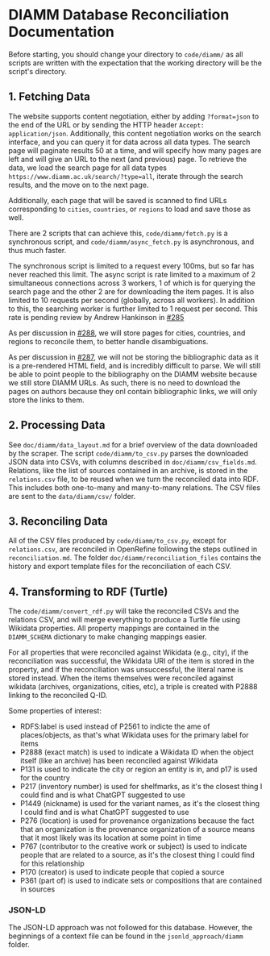 # DIAMM Database Reconciliation Documentation

Before starting, you should change your directory to `code/diamm/` as all scripts are written with the expectation that the working directory will be the script's directory.

## 1. Fetching Data

The website supports content negotiation, either by adding `?format=json` to the end of the URL or by sending the HTTP header `Accept: application/json`. Additionally, this content negotiation works on the search interface, and you can query it for data across all data types. The search page will paginate results 50 at a time, and will specify how many pages are left and will give an URL to the next (and previous) page. To retrieve the data, we load the search page for all data types `https://www.diamm.ac.uk/search/?type=all`, iterate through the search results, and the move on to the next page.

Additionally, each page that will be saved is scanned to find URLs corresponding to `cities`, `countries`, or `regions` to load and save those as well.

There are 2 scripts that can achieve this, `code/diamm/fetch.py` is a synchronous script, and `code/diamm/async_fetch.py` is asynchronous, and thus much faster.

The synchronous script is limited to a request every 100ms, but so far has never reached this limit. The async script is rate limited to a maximum of 2 simultaneous connections across 3 workers, 1 of which is for querying the search page and the other 2 are for downloading the item pages. It is also limited to 10 requests per second (globally, across all workers). In addition to this, the searching worker is further limited to 1 request per second. This rate is pending review by Andrew Hankinson in [#285](https://github.com/DDMAL/linkedmusic-datalake/issues/285)

As per discussion in [#288](https://github.com/DDMAL/linkedmusic-datalake/issues/288), we will store pages for cities, countries, and regions to reconcile them, to better handle disambiguations.

As per discussion in [#287](https://github.com/DDMAL/linkedmusic-datalake/issues/287), we will not be storing the bibliographic data as it is a pre-rendered HTML field, and is incredibly difficult to parse. We will still be able to point people to the bibliography on the DIAMM website because we still store DIAMM URLs. As such, there is no need to download the pages on authors because they onl contain bibliographic links, we will only store the links to them.

## 2. Processing Data

See `doc/diamm/data_layout.md` for a brief overview of the data downloaded by the scraper. The script `code/diamm/to_csv.py` parses the downloaded JSON data into CSVs, with columns described in `doc/diamm/csv_fields.md`. Relations, like the list of sources contained in an archive, is stored in the `relations.csv` file, to be reused when we turn the reconciled data into RDF. This includes both one-to-many and many-to-many relations. The CSV files are sent to the `data/diamm/csv/` folder.

## 3. Reconciling Data

All of the CSV files produced by `code/diamm/to_csv.py`, except for `relations.csv`, are reconciled in OpenRefine following the steps outlined in `reconciliation.md`. The folder `doc/diamm/reconciliation_files` contains the history and export template files for the reconciliation of each CSV.

## 4. Transforming to RDF (Turtle)

The `code/diamm/convert_rdf.py` will take the reconciled CSVs and the relations CSV, and will merge everything to produce a Turtle file using Wikidata properties. All property mappings are contained in the `DIAMM_SCHEMA` dictionary to make changing mappings easier.

For all properties that were reconciled against Wikidata (e.g., city), if the reconciliation was successful, the Wikidata URI of the item is stored in the property, and if the reconciliation was unsuccessful, the literal name is stored instead. When the items themselves were reconciled against wikidata (archives, organizations, cities, etc), a triple is created with P2888 linking to the reconciled Q-ID.

Some properties of interest:

- RDFS:label is used instead of P2561 to indicte the ame of places/objects, as that's what Wikidata uses for the primary label for items
- P2888 (exact match) is used to indicate a Wikidata ID when the object itself (like an archive) has been reconciled against Wikidata
- P131 is used to indicate the city or region an entity is in, and p17 is used for the country
- P217 (inventory number) is used for shelfmarks, as it's the closest thing I could find and is what ChatGPT suggested to use
- P1449 (nickname) is used for the variant names, as it's the closest thing I could find and is what ChatGPT suggested to use
- P276 (location) is used for provenance organizations because the fact that an organization is the provenance organization of a source means that it most likely was its location at some point in time
- P767 (contributor to the creative work or subject) is used to indicate people that are related to a source, as it's the closest thing I could find for this relationship
- P170 (creator) is used to indicate people that copied a source
- P361 (part of) is used to indicate sets or compositions that are contained in sources

### JSON-LD

The JSON-LD approach was not followed for this database. However, the beginnings of a context file can be found in the `jsonld_approach/diamm` folder.
